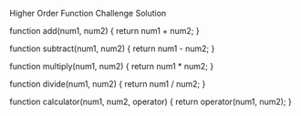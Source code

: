 Higher Order Function Challenge Solution


function add(num1, num2) {
return num1 + num2;
}
 
function subtract(num1, num2) {
return num1 - num2;
}
 
function multiply(num1, num2) {
return num1 * num2;
}
 
function divide(num1, num2) {
return num1 / num2;
}
 
function calculator(num1, num2, operator) {
return operator(num1, num2);
}